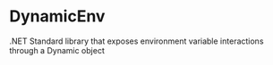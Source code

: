 # DynamicEnv
.NET Standard library that exposes environment variable interactions through a Dynamic object
